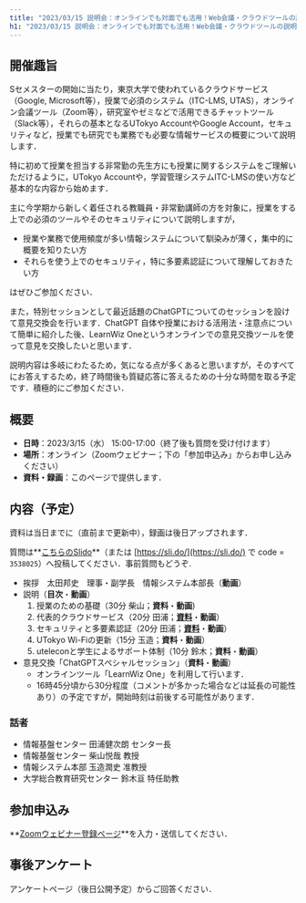 ```yaml
---
title: "2023/03/15 説明会：オンラインでも対面でも活用！Web会議・クラウドツールの説明会 〜 そして「あのAIツール」について\"Chat\"しましょう 〜"
h1: "2023/03/15 説明会：オンラインでも対面でも活用！Web会議・クラウドツールの説明会 <small>〜 そして「あのAIツール」について\"Chat\"しましょう 〜</small>"
---
```


## 開催趣旨
Sセメスターの開始に当たり，東京大学で使われているクラウドサービス（Google, Microsoft等），授業で必須のシステム（ITC-LMS, UTAS），オンライン会議ツール（Zoom等），研究室やゼミなどで活用できるチャットツール（Slack等），それらの基本となるUTokyo AccountやGoogle Account，セキュリティなど，授業でも研究でも業務でも必要な情報サービスの概要について説明します．

特に初めて授業を担当する非常勤の先生方にも授業に関するシステムをご理解いただけるように，UTokyo Accountや，学習管理システムITC-LMSの使い方など基本的な内容から始めます．

主に今学期から新しく着任される教職員・非常勤講師の方を対象に，授業をする上での必須のツールやそのセキュリティについて説明しますが，

- 授業や業務で使用頻度が多い情報システムについて馴染みが薄く，集中的に概要を知りたい方
- それらを使う上でのセキュリティ，特に多要素認証について理解しておきたい方

はぜひご参加ください．

また，特別セッションとして最近話題のChatGPTについてのセッションを設けて意見交換会を行います．ChatGPT 自体や授業における活用法・注意点について簡単に紹介した後、LearnWiz Oneというオンラインでの意見交換ツールを使って意見を交換したいと思います．

説明内容は多岐にわたるため，気になる点が多くあると思いますが，そのすべてにお答えするため，終了時間後も質疑応答に答えるための十分な時間を取る予定です．積極的にご参加ください．

## 概要

- **日時**：2023/3/15（水） 15:00-17:00（終了後も質問を受け付けます）
- **場所**：オンライン（Zoomウェビナー；下の「参加申込み」からお申し込みください）
- **資料・録画**：このページで提供します．

## 内容（予定）

資料は当日までに（直前まで更新中），録画は後日アップされます．

質問は**[こちらのSlido](https://app.sli.do/event/1zk7tdadzgzShkmJf2vts6/live/questions)**（または [https://sli.do/](https://sli.do/) で code = `3538025`）へ投稿してください．事前質問もどうぞ.

- 挨拶　太田邦史　理事・副学長　情報システム本部長（**動画**）
- 説明（**目次**・**動画**）
    1. 授業のための基礎（30分 柴山；**資料**・**動画**)
    1. 代表的クラウドサービス（20分 田浦；**[資料](slides/02-clouds.pdf)**・**動画**）
    1. セキュリティと多要素認証（20分 田浦；**[資料](slides/03-security.pdf)**・**動画**）
    1. UTokyo Wi-Fiの更新（15分 玉造；**資料**・**動画**）
    1. uteleconと学生によるサポート体制（10分 鈴木；**資料**・**動画**）
- 意見交換「ChatGPTスペシャルセッション」（**資料**・**動画**）
    - オンラインツール「LearnWiz One」を利用して行います．
    - 16時45分頃から30分程度（コメントが多かった場合などは延長の可能性あり）の予定ですが，開始時刻は前後する可能性があります．

### 話者

- 情報基盤センター 田浦健次朗 センター長
- 情報基盤センター 柴山悦哉 教授
- 情報システム本部 玉造潤史 准教授
- 大学総合教育研究センター 鈴木亘 特任助教

## 参加申込み

**[Zoomウェビナー登録ページ](https://u-tokyo-ac-jp.zoom.us/webinar/register/WN_a6JnGJdpSj6TQIc37Z9WKA)**を入力・送信してください．

## 事後アンケート

アンケートページ（後日公開予定）からご回答ください．

